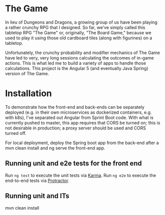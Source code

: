 # The Game

In lieu of Dungeons and Dragons, a growing group of us have been playing a rather crunchy RPG that I designed. So far, we've simply called this tabletop RPG "The Game" or, originally, "The Board Game," because we used to play it using those old cardboard tiles (along with figurines) on a tabletop.

Unfortunately, the crunchy probability and modifier mechanics of The Game have led to very, very long sessions calculating the outcomes of in-game actions. This is what led me to build a variety of apps to handle those calculations. This project is the Angular 5 (and eventually Java Spring) version of The Game.

# Installation

To demonstrate how the front-end and back-ends can be separately deployed (e.g. in their own microservices as dockerized containers, e.g. with k8s), I've separated out Angular from Sprint Boot code. With what is currently pushed to master, this app requires that CORS be turned on; this is not desirable in production; a proxy server should be used and CORS turned off.

For local deployment, deploy the Spring boot app from the back-end after a mvn clean install and ng serve the front-end app.

## Running unit and e2e tests for the front end

Run `ng test` to execute the unit tests via [Karma](https://karma-runner.github.io). Run `ng e2e` to execute the end-to-end tests via [Protractor](http://www.protractortest.org/).

## Running unit and ITs

mvn clean install

